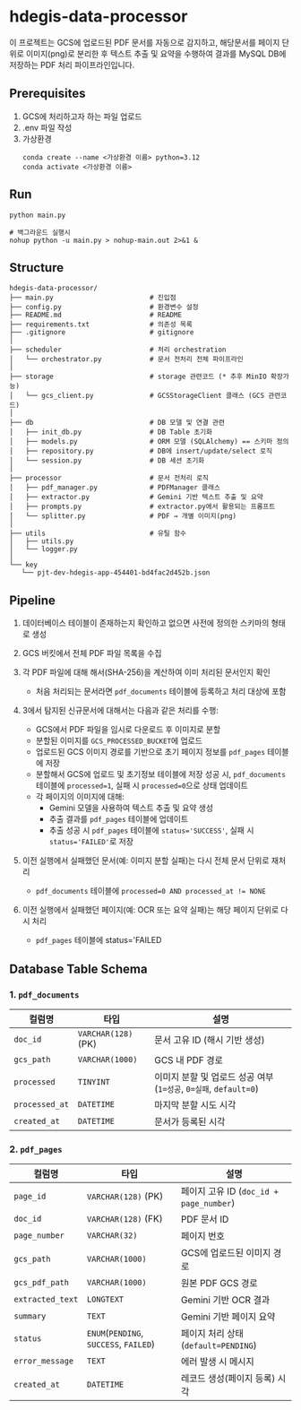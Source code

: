 # hdegis-data-processor

이 프로젝트는 GCS에 업로드된 PDF 문서를 자동으로 감지하고,
해당문서를 페이지 단위로 이미지(png)로 분리한 후 텍스트 추출 및 요약을 수행하여
결과를 MySQL DB에 저장하는 PDF 처리 파이프라인입니다.

## Prerequisites

1. GCS에 처리하고자 하는 파일 업로드
2. .env 파일 작성
3. 가상환경
   ```
   conda create --name <가상환경 이름> python=3.12
   conda activate <가상환경 이름>
   ```

## Run

```
python main.py
```

```
# 백그라운드 실행시
nohup python -u main.py > nohup-main.out 2>&1 &
```

## Structure

```
hdegis-data-processor/
├── main.py                        # 진입점
├── config.py                      # 환경변수 설정
├── README.md                      # README
├── requirements.txt               # 의존성 목록
├── .gitignore                     # gitignore
│
├── scheduler                      # 처리 orchestration
│   └── orchestrator.py            # 문서 전처리 전체 파이프라인
│
├── storage                        # storage 관련코드 (* 추후 MinIO 확장가능)
│   └── gcs_client.py              # GCSStorageClient 클래스 (GCS 관련코드)
│
├── db                             # DB 모델 및 연결 관련
│   ├── init_db.py                 # DB Table 초기화
│   ├── models.py                  # ORM 모델 (SQLAlchemy) == 스키마 정의
│   ├── repository.py              # DB에 insert/update/select 로직
│   └── session.py                 # DB 세션 초기화
│
├── processor                      # 문서 전처리 로직
│   ├── pdf_manager.py             # PDFManager 클래스
│   ├── extractor.py               # Gemini 기반 텍스트 추출 및 요약
│   ├── prompts.py                 # extractor.py에서 활용되는 프롬프트
│   └── splitter.py                # PDF → 개별 이미지(png)
│
├── utils                          # 유틸 함수
│   ├── utils.py
│   └── logger.py
│
└── key
   └── pjt-dev-hdegis-app-454401-bd4fac2d452b.json
```

## Pipeline

1. 데이터베이스 테이블이 존재하는지 확인하고 없으면 사전에 정의한 스키마의 형태로 생성

2. GCS 버킷에서 전체 PDF 파일 목록을 수집

3. 각 PDF 파일에 대해 해서(SHA-256)을 계산하여 이미 처리된 문서인지 확인

   - 처음 처리되는 문서라면 `pdf_documents` 테이블에 등록하고 처리 대상에 포함

4. 3에서 탐지된 신규문서에 대해서는 다음과 같은 처리를 수행:

   - GCS에서 PDF 파일을 임시로 다운로드 후 이미지로 분할
   - 분할된 이미지를 `GCS_PROCESSED_BUCKET`에 업로드
   - 업로드된 GCS 이미지 경로를 기반으로 초기 페이지 정보를 `pdf_pages` 테이블에 저장
   - 분할해서 GCS에 업로드 및 초기정보 테이블에 저장 성공 시, `pdf_documents` 테이블에 `processed=1`, 실패 시 `processed=0`으로 상태 업데이트
   - 각 페이지의 이미지에 대해:
     - Gemini 모델을 사용하여 텍스트 추출 및 요약 생성
     - 추출 결과를 `pdf_pages` 테이블에 업데이트
     - 추출 성공 시 `pdf_pages` 테이블에 `status='SUCCESS'`, 실패 시 `status='FAILED'`로 저장

5. 이전 실행에서 실패했던 문서(예: 이미지 분할 실패)는 다시 전체 문서 단위로 재처리

   - `pdf_documents` 테이블에 `processed=0 AND processed_at != NONE`

6. 이전 실행에서 실패했던 페이지(예: OCR 또는 요약 실패)는 해당 페이지 단위로 다시 처리
   - `pdf_pages` 테이블에 status='FAILED

## Database Table Schema

### 1. `pdf_documents`

| 컬럼명         | 타입                | 설명                                                              |
| -------------- | ------------------- | ----------------------------------------------------------------- |
| `doc_id`       | `VARCHAR(128)` (PK) | 문서 고유 ID (해시 기반 생성)                                     |
| `gcs_path`     | `VARCHAR(1000)`     | GCS 내 PDF 경로                                                   |
| `processed`    | `TINYINT`           | 이미지 분할 및 업로드 성공 여부 (`1=성공`, `0=실패`, `default=0`) |
| `processed_at` | `DATETIME`          | 마지막 분할 시도 시각                                             |
| `created_at`   | `DATETIME`          | 문서가 등록된 시각                                                |

### 2. `pdf_pages`

| 컬럼명           | 타입                                   | 설명                                    |
| ---------------- | -------------------------------------- | --------------------------------------- |
| `page_id`        | `VARCHAR(128)` (PK)                    | 페이지 고유 ID (`doc_id + page_number`) |
| `doc_id`         | `VARCHAR(128)` (FK)                    | PDF 문서 ID                             |
| `page_number`    | `VARCHAR(32)`                          | 페이지 번호                             |
| `gcs_path`       | `VARCHAR(1000)`                        | GCS에 업로드된 이미지 경로              |
| `gcs_pdf_path`   | `VARCHAR(1000)`                        | 원본 PDF GCS 경로                       |
| `extracted_text` | `LONGTEXT`                             | Gemini 기반 OCR 결과                    |
| `summary`        | `TEXT`                                 | Gemini 기반 페이지 요약                 |
| `status`         | `ENUM`(`PENDING`, `SUCCESS`, `FAILED`) | 페이지 처리 상태 (`default=PENDING`)    |
| `error_message`  | `TEXT`                                 | 에러 발생 시 메시지                     |
| `created_at`     | `DATETIME`                             | 레코드 생성(페이지 등록) 시각           |
